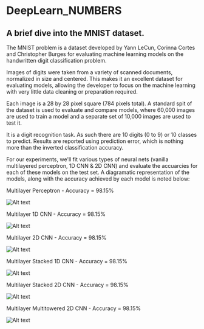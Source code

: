 # DeepLearn_NUMBERS
## A brief dive into the MNIST dataset.

The MNIST problem is a dataset developed by Yann LeCun, Corinna Cortes and Christopher Burges for evaluating machine learning models on the handwritten digit classification problem.

Images of digits were taken from a variety of scanned documents, normalized in size and centered. This makes it an excellent dataset for evaluating models, allowing the developer to focus on the machine learning with very little data cleaning or preparation required.

Each image is a 28 by 28 pixel square (784 pixels total). A standard spit of the dataset is used to evaluate and compare models, where 60,000 images are used to train a model and a separate set of 10,000 images are used to test it.

It is a digit recognition task. As such there are 10 digits (0 to 9) or 10 classes to predict. Results are reported using prediction error, which is nothing more than the inverted classification accuracy.

For our experiments, we'll fit various types of neural nets (vanilla multilayered perceptron, 1D CNN & 2D CNN) and evaluate the accuarcies for each of these models on the test set. A diagramatic representation of the models, along with the accuracy achieved by each model is noted below:

Multilayer Perceptron - Accuracy = 98.15%


![Alt text](https://github.com/nildip/DeepLearn_NUMBERS/blob/master/model_images/model_simple_nn.png)


Multilayer 1D CNN - Accuracy = 98.15%


![Alt text](https://github.com/nildip/DeepLearn_NUMBERS/blob/master/model_images/model_simple_1Dcnn.png)


Multilayer 2D CNN - Accuracy = 98.15%


![Alt text](https://github.com/nildip/DeepLearn_NUMBERS/blob/master/model_images/model_simple_2Dcnn.png)


Multilayer Stacked 1D CNN - Accuracy = 98.15%


![Alt text](https://github.com/nildip/DeepLearn_NUMBERS/blob/master/model_images/model_simple_1Dcnn.png)


Multilayer Stacked 2D CNN - Accuracy = 98.15%


![Alt text](https://github.com/nildip/DeepLearn_NUMBERS/blob/master/model_images/model_simple_1Dcnn.png)


Multilayer Multitowered 2D CNN - Accuracy = 98.15%


![Alt text](https://github.com/nildip/DeepLearn_NUMBERS/blob/master/model_images/model_simple_1Dcnn.png)
